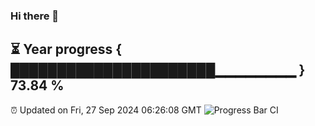 ### Hi there 👋
⏳ Year progress { ██████████████████████▁▁▁▁▁▁▁▁ } 73.84 %
---
⏰ Updated on Fri, 27 Sep 2024 06:26:08 GMT
![Progress Bar CI](https://github.com/liununu/liununu/workflows/Progress%20Bar%20CI/badge.svg)
